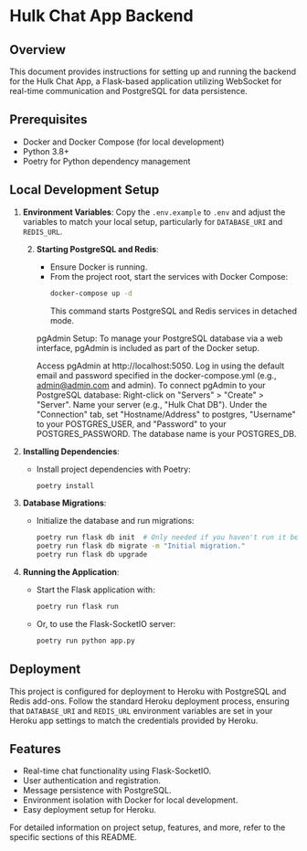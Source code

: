 # Hulk Chat App Backend

## Overview
This document provides instructions for setting up and running the backend for the Hulk Chat App, a Flask-based application utilizing WebSocket for real-time communication and PostgreSQL for data persistence.

## Prerequisites
- Docker and Docker Compose (for local development)
- Python 3.8+
- Poetry for Python dependency management

## Local Development Setup

1. **Environment Variables**: Copy the `.env.example` to `.env` and adjust the variables to match your local setup, particularly for `DATABASE_URI` and `REDIS_URL`.

   2. **Starting PostgreSQL and Redis**:
       - Ensure Docker is running.
       - From the project root, start the services with Docker Compose:
         ```bash
         docker-compose up -d
         ```
         This command starts PostgreSQL and Redis services in detached mode.

      pgAdmin Setup: To manage your PostgreSQL database via a web interface, pgAdmin is included as part of the Docker setup.
   
      Access pgAdmin at http://localhost:5050.
      Log in using the default email and password specified in the docker-compose.yml (e.g., admin@admin.com and admin).
      To connect pgAdmin to your PostgreSQL database:
      Right-click on "Servers" > "Create" > "Server".
      Name your server (e.g., "Hulk Chat DB").
      Under the "Connection" tab, set "Hostname/Address" to postgres, "Username" to your POSTGRES_USER, and "Password" to your POSTGRES_PASSWORD. The database name is your POSTGRES_DB.


3. **Installing Dependencies**:
    - Install project dependencies with Poetry:
      ```bash
      poetry install
      ```

4. **Database Migrations**:
    - Initialize the database and run migrations:
      ```bash
      poetry run flask db init  # Only needed if you haven't run it before
      poetry run flask db migrate -m "Initial migration."
      poetry run flask db upgrade
      ```

5. **Running the Application**:
    - Start the Flask application with:
      ```bash
      poetry run flask run
      ```
    - Or, to use the Flask-SocketIO server:
      ```bash
      poetry run python app.py
      ```

## Deployment

This project is configured for deployment to Heroku with PostgreSQL and Redis add-ons. Follow the standard Heroku deployment process, ensuring that `DATABASE_URI` and `REDIS_URL` environment variables are set in your Heroku app settings to match the credentials provided by Heroku.

## Features

- Real-time chat functionality using Flask-SocketIO.
- User authentication and registration.
- Message persistence with PostgreSQL.
- Environment isolation with Docker for local development.
- Easy deployment setup for Heroku.

For detailed information on project setup, features, and more, refer to the specific sections of this README.


